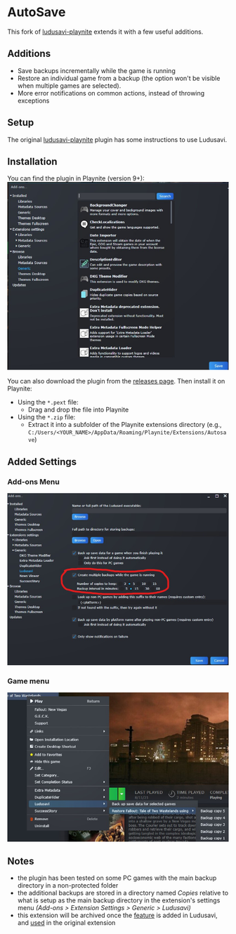 # AutoSave
This fork of [ludusavi-playnite](https://github.com/mtkennerly/ludusavi-playnite) extends it with a few useful additions.

## Additions
- Save backups incrementally while the game is running
- Restore an individual game from a backup (the option won't be visible when multiple games are selected).
- More error notifications on common actions, instead of throwing exceptions

## Setup
The original [ludusavi-playnite](https://github.com/mtkennerly/ludusavi-playnite) plugin has some instructions to use Ludusavi.

## Installation

You can find the plugin in Playnite (version 9+):
![Playnite 9 browse extensions](docs/addon-browse.jpg)

You can also download the plugin from the [releases page](https://github.com/AIRyndon/AutoSave/releases).
Then install it on Playnite:

* Using the `*.pext` file:
  * Drag and drop the file into Playnite
* Using the `*.zip` file:
  * Extract it into a subfolder of the Playnite extensions directory
    (e.g., `C:/Users/<YOUR_NAME>/AppData/Roaming/Playnite/Extensions/Autosave`)

## Added Settings
### Add-ons Menu
![Add-ons menu](docs/additional-settings.jpg)
### Game menu
![Game menu](docs/individual-game-setting.jpg)


## Notes
- the plugin has been tested on some PC games with the main backup directory in a non-protected folder
- the additional backups are stored in a directory named *Copies* relative to what is setup as the main backup directory in the extension's settings menu *(Add-ons > Extension Settings > Generic > Ludusavi)*
- this extension will be archived once the [feature](https://github.com/mtkennerly/ludusavi/issues/74) is added in Ludusavi, and [used](https://github.com/mtkennerly/ludusavi-playnite/pull/26) in the original extension
